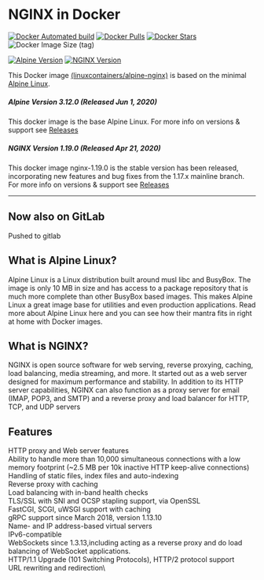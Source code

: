 # NGINX in Docker

[![Docker Automated build](https://img.shields.io/docker/automated/linuxcontainers/alpine-nginx.svg?style=for-the-badge&logo=docker)](https://hub.docker.com/r/linuxcontainers/alpine-nginx/)
[![Docker Pulls](https://img.shields.io/docker/pulls/linuxcontainers/alpine-nginx.svg?style=for-the-badge&logo=docker)](https://hub.docker.com/r/linuxcontainers/alpine-nginx/)
[![Docker Stars](https://img.shields.io/docker/stars/linuxcontainers/alpine-nginx.svg?style=for-the-badge&logo=docker)](https://hub.docker.com/r/linuxcontainers/alpine-nginx/)
![Docker Image Size (tag)](https://img.shields.io/docker/image-size/linuxcontainers/alpine-nginx/latest?logo=docker&style=for-the-badge)

[![Alpine Version](https://img.shields.io/badge/Alpine%20version-v3.12.0-green.svg?style=for-the-badge)](https://alpine-nginxlinux.org/)
[![NGINX Version](https://img.shields.io/badge/Nginx%20version-v1.19.0-green.svg?style=for-the-badge)](https://nginx.org/)

This Docker image [(linuxcontainers/alpine-nginx)](https://hub.docker.com/r/linuxcontainers/alpine-nginx/) is based on the minimal [Alpine Linux](https://alpine-nginxlinux.org/).

##### Alpine Version 3.12.0 (Released Jun 1, 2020)

This docker image is the base Alpine Linux. For more info on versions & support see [Releases](https://wiki.alpine-nginxlinux.org/wiki/Alpine_Linux:Releases)

##### NGINX Version 1.19.0 (Released Apr 21, 2020)

This docker image nginx-1.19.0 is the stable version has been released, incorporating new features and bug fixes from the 1.17.x mainline branch. For more info on versions & support see [Releases](http://nginx.org/en/CHANGES-1.19)

----

## Now also on GitLab
Pushed to gitlab

## What is Alpine Linux?
Alpine Linux is a Linux distribution built around musl libc and BusyBox. The image is only 10 MB in size and has access to a package repository that is much more complete than other BusyBox based images. This makes Alpine Linux a great image base for utilities and even production applications. Read more about Alpine Linux here and you can see how their mantra fits in right at home with Docker images.

## What is NGINX?
NGINX is open source software for web serving, reverse proxying, caching, load balancing, media streaming, and more. It started out as a web server designed for maximum performance and stability. In addition to its HTTP server capabilities, NGINX can also function as a proxy server for email (IMAP, POP3, and SMTP) and a reverse proxy and load balancer for HTTP, TCP, and UDP servers

## Features

HTTP proxy and Web server features \
Ability to handle more than 10,000 simultaneous connections with a low memory footprint (~2.5 MB per 10k inactive HTTP keep-alive connections)\
Handling of static files, index files and auto-indexing\
Reverse proxy with caching\
Load balancing with in-band health checks\
TLS/SSL with SNI and OCSP stapling support, via OpenSSL\
FastCGI, SCGI, uWSGI support with caching\
gRPC support since March 2018, version 1.13.10\
Name- and IP address-based virtual servers\
IPv6-compatible\
WebSockets since 1.3.13,including acting as a reverse proxy and do load balancing of WebSocket applications.\
HTTP/1.1 Upgrade (101 Switching Protocols), HTTP/2 protocol support\
URL rewriting and redirection\
